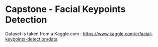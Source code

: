 # Capstone - Facial Keypoints Detection

Dataset is taken from a Kaggle.com : https://www.kaggle.com/c/facial-keypoints-detection/data
